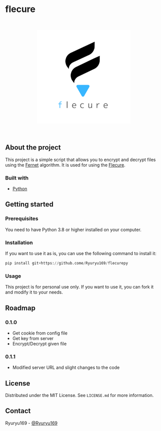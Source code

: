 # flecure
<br /> 
<p align="center">
    <img src="assets/icon.png" width="300" height="300">
</p>

<br />

## About the project

This project is a simple script that allows you to encrypt and decrypt files using the [Fernet](https://cryptography.io/en/latest/fernet.html) algorithm. It is used for using the [Flecure]().

### Built with

* [Python](https://www.python.org/)

## Getting started

### Prerequisites

You need to have Python 3.8 or higher installed on your computer.

### Installation

If you want to use it as is, you can use the following command to install it:

```Python
pip install git+https://github.come/Ryuryu169/flecurepy
```

### Usage

This project is for personal use only. If you want to use it, you can fork it and modify it to your needs.

## Roadmap

### 0.1.0
+ Get cookie from config file
+ Get key from server
+ Encrypt/Decrypt given file

### 0.1.1
+ Modified server URL and slight changes to the code

## License

Distributed under the MIT License. See `LICENSE.md` for more information.

## Contact

Ryuryu169 - [@Ryuryu169](https://twitter.com/Ryuryu169)